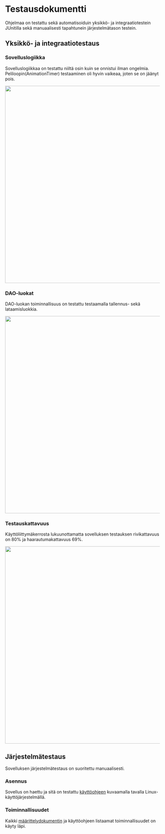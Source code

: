 # Testausdokumentti

Ohjelmaa on testattu sekä automatisoiduin yksikkö- ja integraatiotestein JUnitilla sekä manuaalisesti tapahtunein järjestelmätason testein.

## Yksikkö- ja integraatiotestaus

### Sovelluslogiikka

Sovelluslogiikkaa on testattu niiltä osin kuin se onnistui ilman ongelmia. Peliloopin(AnimationTimer) testaaminen oli hyvin vaikeaa, joten se on jäänyt pois.

<img src="https://raw.githubusercontent.com/Mustekala/otm-harjoitustyo/master/GravitySimulator/dokumentaatio/kuvat/testaus_domain.png" width="640">

### DAO-luokat

DAO-luokan toiminnallisuus on testattu testaamalla tallennus- sekä lataamisluokkia.

<img src="https://raw.githubusercontent.com/Mustekala/otm-harjoitustyo/master/GravitySimulator/dokumentaatio/kuvat/testaus_dao.png" width="640">

### Testauskattavuus

Käyttöliittymäkerrosta lukuunottamatta sovelluksen testauksen rivikattavuus on 80% ja haarautumakattavuus 69%.

<img src="https://raw.githubusercontent.com/Mustekala/otm-harjoitustyo/master/GravitySimulator/dokumentaatio/kuvat/testaus_kaikki.png" width="640">

## Järjestelmätestaus

Sovelluksen järjestelmätestaus on suoritettu manuaalisesti.

### Asennus

Sovellus on haettu ja sitä on testattu [käyttöohjeen](https://github.com/Mustekala/otm-harjoitustyo/blob/master/GravitySimulator/dokumentaatio/kayttoohje.md) kuvaamalla tavalla Linux-käyttöjärjestelmällä.

### Toiminnallisuudet

Kaikki [määrittelydokumentin](https://github.com/Mustekala/otm-harjoitustyo/blob/master/GravitySimulator/dokumentaatio/vaatimusmaarittely.md) ja käyttöohjeen listaamat toiminnallisuudet on käyty läpi.


